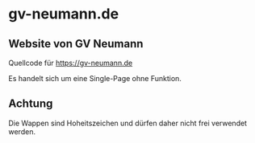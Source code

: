 # gv-neumann.de
## Website von GV Neumann

Quellcode für https://gv-neumann.de 

Es handelt sich um eine Single-Page ohne Funktion.

## Achtung
Die Wappen sind Hoheitszeichen und dürfen daher nicht frei verwendet werden.